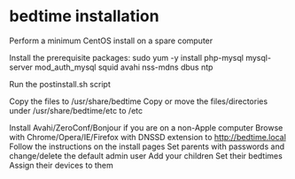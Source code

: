 bedtime installation
====================
Perform a minimum CentOS install on a spare computer

Install the prerequisite packages:
  sudo yum -y install php-mysql mysql-server mod_auth_mysql squid avahi nss-mdns dbus ntp

Run the postinstall.sh script

Copy the files to /usr/share/bedtime
Copy or move the files/directories under /usr/share/bedtime/etc to /etc

Install Avahi/ZeroConf/Bonjour if you are on a non-Apple computer
Browse with Chrome/Opera/IE/Firefox with DNSSD extension to http://bedtime.local
Follow the instructions on the install pages
Set parents with passwords and change/delete the default admin user
Add your children
Set their bedtimes
Assign their devices to them
